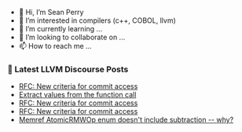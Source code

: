 - 👋 Hi, I’m Sean Perry
- 👀 I’m interested in compilers (c++, COBOL, llvm)
- 🌱 I’m currently learning ...
- 💞️ I’m looking to collaborate on ...
- 📫 How to reach me ...

<!---
s66perry/s66perry is a ✨ special ✨ repository because its `README.md` (this file) appears on your GitHub profile.
You can click the Preview link to take a look at your changes.
--->
### 📕 Latest LLVM Discourse Posts

<!-- DISCOURSE-LLVM:START -->
- [RFC: New criteria for commit access](https://discourse.llvm.org/t/rfc-new-criteria-for-commit-access/76290#post_3)
- [Extract values from the function call](https://discourse.llvm.org/t/extract-values-from-the-function-call/76291#post_1)
- [RFC: New criteria for commit access](https://discourse.llvm.org/t/rfc-new-criteria-for-commit-access/76290#post_2)
- [RFC: New criteria for commit access](https://discourse.llvm.org/t/rfc-new-criteria-for-commit-access/76290#post_1)
- [Memref AtomicRMWOp enum doesn&#39;t include subtraction -- why?](https://discourse.llvm.org/t/memref-atomicrmwop-enum-doesnt-include-subtraction-why/76289#post_1)
<!-- DISCOURSE-LLVM:END -->
